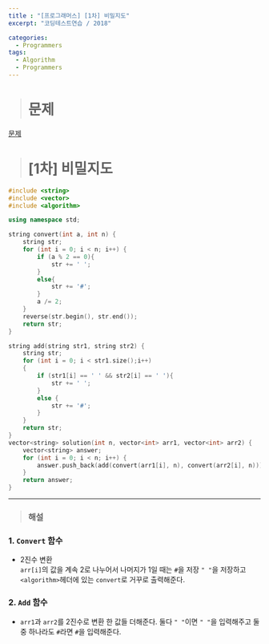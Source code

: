 ```yaml
---
title : "[프로그래머스] [1차] 비밀지도"
excerpt: "코딩테스트연습 / 2018"

categories:
  - Programmers
tags:
  - Algorithm
  - Programmers
---
```

># __문제__
[문제](../../../assets/images/Secret.PNG)

># __[1차] 비밀지도__

```cpp
#include <string>
#include <vector>
#include <algorithm>

using namespace std;

string convert(int a, int n) {
    string str;
    for (int i = 0; i < n; i++) {
        if (a % 2 == 0){
            str += ' ';   
        }
        else{
            str += '#';   
        }
        a /= 2;
    }
    reverse(str.begin(), str.end());
    return str;
}

string add(string str1, string str2) {
    string str;
    for (int i = 0; i < str1.size();i++)
    {
        if (str1[i] == ' ' && str2[i] == ' '){
            str += ' ';   
        }
        else {
            str += '#';
        }
    }
    return str;
}
vector<string> solution(int n, vector<int> arr1, vector<int> arr2) {
    vector<string> answer;
    for (int i = 0; i < n; i++) {
        answer.push_back(add(convert(arr1[i], n), convert(arr2[i], n)));
    }
    return answer;
}
```
* * *
> ### __해설__

### 1. `Convert` 함수
- 2진수 변환  
`arr[i]`의 값을 계속 2로 나누어서 나머지가 1일 때는 `#`을 저장 `" "`을 저장하고 `<algorithm>`헤더에 있는 `convert`로 거꾸로 출력해준다.
### 2. `Add` 함수
- `arr1`과 `arr2`를 2진수로 변환 한 값들 더해준다. 둘다 `" "`이면 `" "`을 입력해주고 둘 중 하나라도 `#`라면 `#`을 입력해준다.



